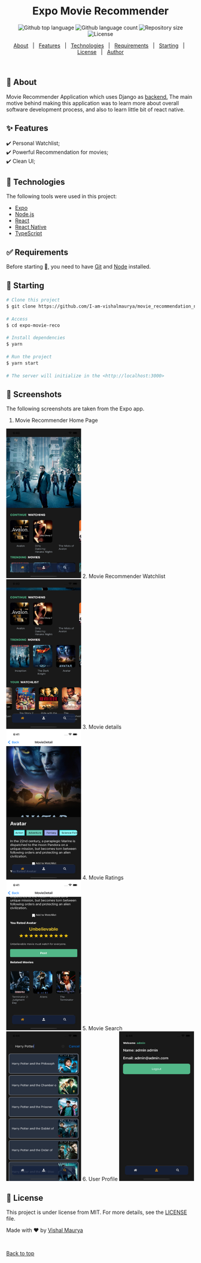 <!-- <div align="center" id="top"> 
  <img src="./.github/app.gif" alt="Expo Movie Recommender" />

  &#xa0;

  <!-- <a href="https://expomoviereco.netlify.app">Demo</a> -->
<!-- </div> -->

<h1 align="center">Expo Movie Recommender</h1>

<p align="center">
  <img alt="Github top language" src="https://img.shields.io/github/languages/top/I-am-vishalmaurya/movie_recommendation_native?color=56BEB8">

  <img alt="Github language count" src="https://img.shields.io/github/languages/count/I-am-vishalmaurya/movie_recommendation_native?color=56BEB8">

  <img alt="Repository size" src="https://img.shields.io/github/repo-size/I-am-vishalmaurya/movie_recommendation_native?color=56BEB8">

  <img alt="License" src="https://img.shields.io/github/license/I-am-vishalmaurya/movie_recommendation_native?color=56BEB8">

  <!-- <img alt="Github issues" src="https://img.shields.io/github/issues/I-am-vishalmaurya/movie_recommendation_native?color=56BEB8" /> -->

  <!-- <img alt="Github forks" src="https://img.shields.io/github/forks/I-am-vishalmaurya/movie_recommendation_native?color=56BEB8" /> -->

  <!-- <img alt="Github stars" src="https://img.shields.io/github/stars/I-am-vishalmaurya/movie_recommendation_native?color=56BEB8" /> -->
</p>

<!-- Status -->

<!-- <h4 align="center"> 
	🚧  Expo Movie Recommender 🚀 Under construction...  🚧
</h4> 

<hr> -->

<p align="center">
  <a href="#dart-about">About</a> &#xa0; | &#xa0; 
  <a href="#sparkles-features">Features</a> &#xa0; | &#xa0;
  <a href="#rocket-technologies">Technologies</a> &#xa0; | &#xa0;
  <a href="#white_check_mark-requirements">Requirements</a> &#xa0; | &#xa0;
  <a href="#checkered_flag-starting">Starting</a> &#xa0; | &#xa0;
  <a href="#memo-license">License</a> &#xa0; | &#xa0;
  <a href="https://github.com/{{I-am-vishalmaurya}}" target="_blank">Author</a>
</p>

<br>

## :dart: About ##

Movie Recommender Application which uses Django as <a href="https://github.com/I-am-vishalmaurya/django_movie_recommender">backend.</a>
The main motive behind making this application was to learn more about overall software development process, and also to learn little bit of react native. 


## :sparkles: Features ##

:heavy_check_mark: Personal Watchlist;\
:heavy_check_mark: Powerful Recommendation for movies;\
:heavy_check_mark: Clean UI;

## :rocket: Technologies ##

The following tools were used in this project:

- [Expo](https://expo.io/)
- [Node.js](https://nodejs.org/en/)
- [React](https://pt-br.reactjs.org/)
- [React Native](https://reactnative.dev/)
- [TypeScript](https://www.typescriptlang.org/)

## :white_check_mark: Requirements ##

Before starting :checkered_flag:, you need to have [Git](https://git-scm.com) and [Node](https://nodejs.org/en/) installed.

## :checkered_flag: Starting ##

```bash
# Clone this project
$ git clone https://github.com/I-am-vishalmaurya/movie_recommendation_native

# Access
$ cd expo-movie-reco

# Install dependencies
$ yarn

# Run the project
$ yarn start

# The server will initialize in the <http://localhost:3000>
```

## :city_sunrise: Screenshots ##
The following screenshots are taken from the Expo app.
1. Movie Recommender Home Page
<img alt="Home Page" src="https://github.com/I-am-vishalmaurya/movie_recommendation_native/blob/master/assets/home.png?raw=true" height="400" width="200">
2. Movie Recommender Watchlist
<img alt="Watchlist" src="https://github.com/I-am-vishalmaurya/movie_recommendation_native/blob/master/assets/home2.png?raw=true" height="400" width="200">
3. Movie details
<img alt = "Movie Details" src="https://github.com/I-am-vishalmaurya/movie_recommendation_native/blob/master/assets/movie_detail.png?raw=true" height="400" width="200"/>
4. Movie Ratings
<img alt="Movie Ratings" src="https://github.com/I-am-vishalmaurya/movie_recommendation_native/blob/master/assets/movie_rating.png?raw=true" height="400" width="200"/>
5. Movie Search
<img alt="Movie Search" src="https://github.com/I-am-vishalmaurya/movie_recommendation_native/blob/master/assets/search.png?raw=true" height="400" width="200" />
6. User Profile
<img alt="User profile" src="https://github.com/I-am-vishalmaurya/movie_recommendation_native/blob/master/assets/user_profile.png?raw=true" height="400" width="200" />



## :memo: License ##

This project is under license from MIT. For more details, see the [LICENSE](LICENSE.md) file.


Made with :heart: by <a href="https://github.com/{{I-am-vishalmaurya}}" target="_blank">Vishal Maurya</a>

&#xa0;

<a href="#top">Back to top</a>
